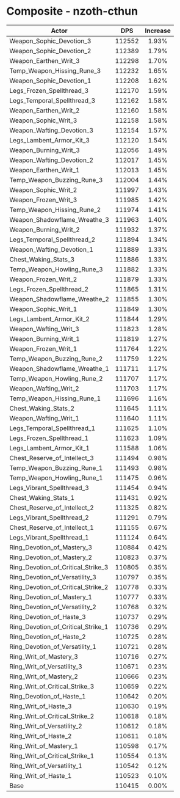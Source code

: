 # Composite - nzoth-cthun
| Actor | DPS | Increase |
|---|:---:|:---:|
|Weapon_Sophic_Devotion_3|112552|1.93%|
|Weapon_Sophic_Devotion_2|112389|1.79%|
|Weapon_Earthen_Writ_3|112298|1.70%|
|Temp_Weapon_Hissing_Rune_3|112232|1.65%|
|Weapon_Sophic_Devotion_1|112208|1.62%|
|Legs_Frozen_Spellthread_3|112170|1.59%|
|Legs_Temporal_Spellthread_3|112162|1.58%|
|Weapon_Earthen_Writ_2|112160|1.58%|
|Weapon_Sophic_Writ_3|112158|1.58%|
|Weapon_Wafting_Devotion_3|112154|1.57%|
|Legs_Lambent_Armor_Kit_3|112120|1.54%|
|Weapon_Burning_Writ_3|112056|1.49%|
|Weapon_Wafting_Devotion_2|112017|1.45%|
|Weapon_Earthen_Writ_1|112013|1.45%|
|Temp_Weapon_Buzzing_Rune_3|112004|1.44%|
|Weapon_Sophic_Writ_2|111997|1.43%|
|Weapon_Frozen_Writ_3|111985|1.42%|
|Temp_Weapon_Hissing_Rune_2|111974|1.41%|
|Weapon_Shadowflame_Wreathe_3|111963|1.40%|
|Weapon_Burning_Writ_2|111932|1.37%|
|Legs_Temporal_Spellthread_2|111894|1.34%|
|Weapon_Wafting_Devotion_1|111889|1.33%|
|Chest_Waking_Stats_3|111886|1.33%|
|Temp_Weapon_Howling_Rune_3|111882|1.33%|
|Weapon_Frozen_Writ_2|111879|1.33%|
|Legs_Frozen_Spellthread_2|111865|1.31%|
|Weapon_Shadowflame_Wreathe_2|111855|1.30%|
|Weapon_Sophic_Writ_1|111849|1.30%|
|Legs_Lambent_Armor_Kit_2|111844|1.29%|
|Weapon_Wafting_Writ_3|111823|1.28%|
|Weapon_Burning_Writ_1|111819|1.27%|
|Weapon_Frozen_Writ_1|111764|1.22%|
|Temp_Weapon_Buzzing_Rune_2|111759|1.22%|
|Weapon_Shadowflame_Wreathe_1|111711|1.17%|
|Temp_Weapon_Howling_Rune_2|111707|1.17%|
|Weapon_Wafting_Writ_2|111703|1.17%|
|Temp_Weapon_Hissing_Rune_1|111696|1.16%|
|Chest_Waking_Stats_2|111645|1.11%|
|Weapon_Wafting_Writ_1|111640|1.11%|
|Legs_Temporal_Spellthread_1|111625|1.10%|
|Legs_Frozen_Spellthread_1|111623|1.09%|
|Legs_Lambent_Armor_Kit_1|111588|1.06%|
|Chest_Reserve_of_Intellect_3|111494|0.98%|
|Temp_Weapon_Buzzing_Rune_1|111493|0.98%|
|Temp_Weapon_Howling_Rune_1|111475|0.96%|
|Legs_Vibrant_Spellthread_3|111454|0.94%|
|Chest_Waking_Stats_1|111431|0.92%|
|Chest_Reserve_of_Intellect_2|111325|0.82%|
|Legs_Vibrant_Spellthread_2|111291|0.79%|
|Chest_Reserve_of_Intellect_1|111155|0.67%|
|Legs_Vibrant_Spellthread_1|111124|0.64%|
|Ring_Devotion_of_Mastery_3|110884|0.42%|
|Ring_Devotion_of_Mastery_2|110823|0.37%|
|Ring_Devotion_of_Critical_Strike_3|110805|0.35%|
|Ring_Devotion_of_Versatility_3|110797|0.35%|
|Ring_Devotion_of_Critical_Strike_2|110778|0.33%|
|Ring_Devotion_of_Mastery_1|110777|0.33%|
|Ring_Devotion_of_Versatility_2|110768|0.32%|
|Ring_Devotion_of_Haste_3|110737|0.29%|
|Ring_Devotion_of_Critical_Strike_1|110736|0.29%|
|Ring_Devotion_of_Haste_2|110725|0.28%|
|Ring_Devotion_of_Versatility_1|110721|0.28%|
|Ring_Writ_of_Mastery_3|110716|0.27%|
|Ring_Writ_of_Versatility_3|110671|0.23%|
|Ring_Writ_of_Mastery_2|110666|0.23%|
|Ring_Writ_of_Critical_Strike_3|110659|0.22%|
|Ring_Devotion_of_Haste_1|110642|0.20%|
|Ring_Writ_of_Haste_3|110630|0.19%|
|Ring_Writ_of_Critical_Strike_2|110618|0.18%|
|Ring_Writ_of_Versatility_2|110612|0.18%|
|Ring_Writ_of_Haste_2|110611|0.18%|
|Ring_Writ_of_Mastery_1|110598|0.17%|
|Ring_Writ_of_Critical_Strike_1|110554|0.13%|
|Ring_Writ_of_Versatility_1|110542|0.12%|
|Ring_Writ_of_Haste_1|110523|0.10%|
|Base|110415|0.00%|
